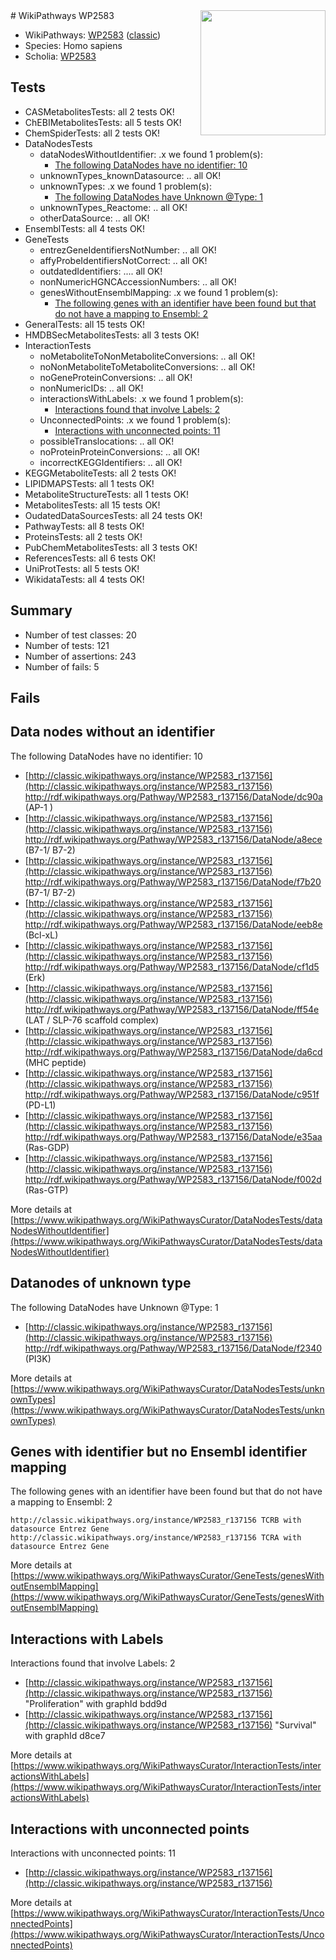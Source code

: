 <img style="float: right; width: 200px" src="https://upload.wikimedia.org/wikipedia/commons/thumb/8/83/Wplogo_with_text_500.png/640px-Wplogo_with_text_500.png" />
# WikiPathways WP2583

* WikiPathways: [WP2583](https://wikipathways.org/pathways/WP2583) ([classic](https://classic.wikipathways.org/instance/WP2583))
* Species: Homo sapiens
* Scholia: [WP2583](https://scholia.toolforge.org/wikipathways/WP2583)
## Tests
* CASMetabolitesTests: all 2 tests OK!
* ChEBIMetabolitesTests: all 5 tests OK!
* ChemSpiderTests: all 2 tests OK!
* DataNodesTests
    * dataNodesWithoutIdentifier: .x we found 1 problem(s):
        * [The following DataNodes have no identifier: 10](#8792c490)
    * unknownTypes_knownDatasource: .. all OK!
    * unknownTypes: .x we found 1 problem(s):
        * [The following DataNodes have Unknown @Type: 1](#839973df)
    * unknownTypes_Reactome: .. all OK!
    * otherDataSource: .. all OK!
* EnsemblTests: all 4 tests OK!
* GeneTests
    * entrezGeneIdentifiersNotNumber: .. all OK!
    * affyProbeIdentifiersNotCorrect: .. all OK!
    * outdatedIdentifiers: .... all OK!
    * nonNumericHGNCAccessionNumbers: .. all OK!
    * genesWithoutEnsemblMapping: .x we found 1 problem(s):
        * [The following genes with an identifier have been found but that do not have a mapping to Ensembl: 2](#40286d84)
* GeneralTests: all 15 tests OK!
* HMDBSecMetabolitesTests: all 3 tests OK!
* InteractionTests
    * noMetaboliteToNonMetaboliteConversions: .. all OK!
    * noNonMetaboliteToMetaboliteConversions: .. all OK!
    * noGeneProteinConversions: .. all OK!
    * nonNumericIDs: .. all OK!
    * interactionsWithLabels: .x we found 1 problem(s):
        * [Interactions found that involve Labels: 2](#630d2679)
    * UnconnectedPoints: .x we found 1 problem(s):
        * [Interactions with unconnected points: 11](#7f1d4078)
    * possibleTranslocations: .. all OK!
    * noProteinProteinConversions: .. all OK!
    * incorrectKEGGIdentifiers: .. all OK!
* KEGGMetaboliteTests: all 2 tests OK!
* LIPIDMAPSTests: all 1 tests OK!
* MetaboliteStructureTests: all 1 tests OK!
* MetabolitesTests: all 15 tests OK!
* OudatedDataSourcesTests: all 24 tests OK!
* PathwayTests: all 8 tests OK!
* ProteinsTests: all 2 tests OK!
* PubChemMetabolitesTests: all 3 tests OK!
* ReferencesTests: all 6 tests OK!
* UniProtTests: all 5 tests OK!
* WikidataTests: all 4 tests OK!


## Summary

* Number of test classes: 20
* Number of tests: 121
* Number of assertions: 243
* Number of fails: 5

## Fails

<a name="8792c490" />

## Data nodes without an identifier

The following DataNodes have no identifier: 10

* [http://classic.wikipathways.org/instance/WP2583_r137156](http://classic.wikipathways.org/instance/WP2583_r137156) http://rdf.wikipathways.org/Pathway/WP2583_r137156/DataNode/dc90a (AP-1 )
* [http://classic.wikipathways.org/instance/WP2583_r137156](http://classic.wikipathways.org/instance/WP2583_r137156) http://rdf.wikipathways.org/Pathway/WP2583_r137156/DataNode/a8ece (B7-1/ B7-2)
* [http://classic.wikipathways.org/instance/WP2583_r137156](http://classic.wikipathways.org/instance/WP2583_r137156) http://rdf.wikipathways.org/Pathway/WP2583_r137156/DataNode/f7b20 (B7-1/ B7-2)
* [http://classic.wikipathways.org/instance/WP2583_r137156](http://classic.wikipathways.org/instance/WP2583_r137156) http://rdf.wikipathways.org/Pathway/WP2583_r137156/DataNode/eeb8e (Bcl-xL)
* [http://classic.wikipathways.org/instance/WP2583_r137156](http://classic.wikipathways.org/instance/WP2583_r137156) http://rdf.wikipathways.org/Pathway/WP2583_r137156/DataNode/cf1d5 (Erk)
* [http://classic.wikipathways.org/instance/WP2583_r137156](http://classic.wikipathways.org/instance/WP2583_r137156) http://rdf.wikipathways.org/Pathway/WP2583_r137156/DataNode/ff54e (LAT / SLP-76 scaffold complex)
* [http://classic.wikipathways.org/instance/WP2583_r137156](http://classic.wikipathways.org/instance/WP2583_r137156) http://rdf.wikipathways.org/Pathway/WP2583_r137156/DataNode/da6cd (MHC
peptide)
* [http://classic.wikipathways.org/instance/WP2583_r137156](http://classic.wikipathways.org/instance/WP2583_r137156) http://rdf.wikipathways.org/Pathway/WP2583_r137156/DataNode/c951f (PD-L1)
* [http://classic.wikipathways.org/instance/WP2583_r137156](http://classic.wikipathways.org/instance/WP2583_r137156) http://rdf.wikipathways.org/Pathway/WP2583_r137156/DataNode/e35aa (Ras-GDP)
* [http://classic.wikipathways.org/instance/WP2583_r137156](http://classic.wikipathways.org/instance/WP2583_r137156) http://rdf.wikipathways.org/Pathway/WP2583_r137156/DataNode/f002d (Ras-GTP)


More details at [https://www.wikipathways.org/WikiPathwaysCurator/DataNodesTests/dataNodesWithoutIdentifier](https://www.wikipathways.org/WikiPathwaysCurator/DataNodesTests/dataNodesWithoutIdentifier)

<a name="839973df" />

## Datanodes of unknown type

The following DataNodes have Unknown @Type: 1

* [http://classic.wikipathways.org/instance/WP2583_r137156](http://classic.wikipathways.org/instance/WP2583_r137156) http://rdf.wikipathways.org/Pathway/WP2583_r137156/DataNode/f2340 (PI3K)


More details at [https://www.wikipathways.org/WikiPathwaysCurator/DataNodesTests/unknownTypes](https://www.wikipathways.org/WikiPathwaysCurator/DataNodesTests/unknownTypes)

<a name="40286d84" />

## Genes with identifier but no Ensembl identifier mapping

The following genes with an identifier have been found but that do not have a mapping to Ensembl: 2
```
http://classic.wikipathways.org/instance/WP2583_r137156 TCRB with datasource Entrez Gene
http://classic.wikipathways.org/instance/WP2583_r137156 TCRA with datasource Entrez Gene
```

More details at [https://www.wikipathways.org/WikiPathwaysCurator/GeneTests/genesWithoutEnsemblMapping](https://www.wikipathways.org/WikiPathwaysCurator/GeneTests/genesWithoutEnsemblMapping)

<a name="630d2679" />

## Interactions with Labels

Interactions found that involve Labels: 2

* [http://classic.wikipathways.org/instance/WP2583_r137156](http://classic.wikipathways.org/instance/WP2583_r137156) "Proliferation" with graphId bdd9d
* [http://classic.wikipathways.org/instance/WP2583_r137156](http://classic.wikipathways.org/instance/WP2583_r137156) "Survival" with graphId d8ce7


More details at [https://www.wikipathways.org/WikiPathwaysCurator/InteractionTests/interactionsWithLabels](https://www.wikipathways.org/WikiPathwaysCurator/InteractionTests/interactionsWithLabels)

<a name="7f1d4078" />

## Interactions with unconnected points

Interactions with unconnected points: 11

* [http://classic.wikipathways.org/instance/WP2583_r137156](http://classic.wikipathways.org/instance/WP2583_r137156)


More details at [https://www.wikipathways.org/WikiPathwaysCurator/InteractionTests/UnconnectedPoints](https://www.wikipathways.org/WikiPathwaysCurator/InteractionTests/UnconnectedPoints)

